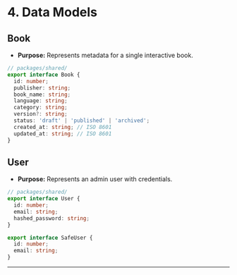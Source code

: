 # 4. Data Models

## Book  
- **Purpose:** Represents metadata for a single interactive book.  

```ts
// packages/shared/
export interface Book {
  id: number;
  publisher: string;
  book_name: string;
  language: string;
  category: string;
  version?: string;
  status: 'draft' | 'published' | 'archived';
  created_at: string; // ISO 8601
  updated_at: string; // ISO 8601
}
```

## User  
- **Purpose:** Represents an admin user with credentials.  

```ts
// packages/shared/
export interface User {
  id: number;
  email: string;
  hashed_password: string;
}

export interface SafeUser {
  id: number;
  email: string;
}
```

---
